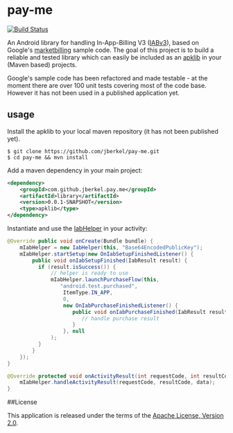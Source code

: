 # pay-me

[![Build Status](https://secure.travis-ci.org/jberkel/pay-me.png?branch=master)](http://travis-ci.org/jberkel/pay-me)

An Android library for handling In-App-Billing V3 ([IABv3][]), based on Google's [marketbilling][] sample code.
The goal of this project is to build a reliable and tested library which can easily be included as an [apklib][]
in your (Maven based) projects.

Google's sample code has been refactored and made testable - at the moment there are over 100 unit tests covering
most of the code base. However it has not been used in a published application yet.

## usage

Install the apklib to your local maven repository (it has not been published yet).

```
$ git clone https://github.com/jberkel/pay-me.git
$ cd pay-me && mvn install
```

Add a maven dependency in your main project:

```xml
<dependency>
    <groupId>com.github.jberkel.pay.me</groupId>
    <artifactId>library</artifactId>
    <version>0.0.1-SNAPSHOT</version>
    <type>apklib</type>
</dependency>
```

Instantiate and use the [IabHelper][] in your activity:

```java
@Override public void onCreate(Bundle bundle) {
    mIabHelper = new IabHelper(this, "Base64EncodedPublicKey");
    mIabHelper.startSetup(new OnIabSetupFinishedListener() {
        public void onIabSetupFinished(IabResult result) {
          if (result.isSuccess()) {
              // helper is ready to use
              mIabHelper.launchPurchaseFlow(this,
                 "android.test.purchased",
                  ItemType.IN_APP,
                  0,
                  new OnIabPurchaseFinishedListener() {
                     public void onIabPurchaseFinished(IabResult result, Purchase purchase) {
                        // handle purchase result
                     }
                  }, null
              );
          }
        }
    });
}

@Override protected void onActivityResult(int requestCode, int resultCode, Intent data) {
    mIabHelper.handleActivityResult(requestCode, resultCode, data);
}
```

##<a name="license">License</a>

This application is released under the terms of the [Apache License, Version 2.0][].

[Apache License, Version 2.0]: http://www.apache.org/licenses/LICENSE-2.0.html

[IABv3]: http://developer.android.com/google/play/billing/api.html
[marketbilling]: https://code.google.com/p/marketbilling/
[apklib]: https://code.google.com/p/maven-android-plugin/wiki/ApkLib
[IabHelper]: https://github.com/jberkel/pay-me/blob/master/library/src/main/java/com/github/jberkel/pay/me/IabHelper.java

